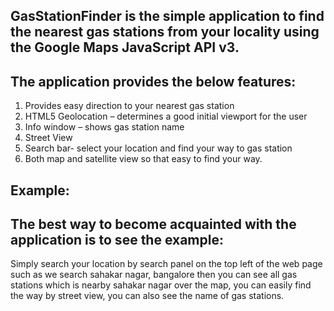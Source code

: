 GasStationFinder is the simple application to find the nearest gas stations from your locality using the Google Maps JavaScript API v3.
----------------------------------------------------------------------------------------------------------------------------------------

The application provides the below features:
--------------------------------------------

1. Provides easy direction to your nearest gas station
2. HTML5 Geolocation – determines a good initial viewport for the user
3. Info window – shows gas station name
4. Street View
5. Search bar- select your location and find your way to gas station
6. Both map and satellite view so that easy to find your way. 


Example:
--------

The best way to become acquainted with the application is to see the example:
-----------------------------------------------------------------------------

Simply search your location by search panel on the top left of the web page such as we search sahakar nagar, bangalore
then you can see all gas stations which is nearby sahakar nagar over the map, you can easily find the way by street view, you can also see the name of gas stations. 
